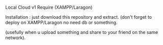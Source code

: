 Local Cloud v1
Require (XAMPP/Laragon)

Installation :
just download this repository and extract. (don't forget to deploy on XAMPP/Laragon
no need db or something.

(usefully when u upload something and share to your friend on the same network).
